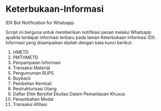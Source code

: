 # Keterbukaan-Informasi
IDX Bot Notification for Whatsapp

Script ini berguna untuk memberikan notifikasi pesan melalui Whatsapp apabila terdapat informasi terbaru pada laman Keterbukaan Informasi IDX. Informasi yang disampaikan dipilah dengan kata kunci berikut:
1. HMETD
2. PMTHMETD
3. Penyampaian Informasi
4. Transaksi Material
5. Pengumuman RUPS
6. Buyback
7. Pembelian Kembali
8. Restrukturisasi Utang
9. Daftar Efek Bersifat Ekuitas Dalam Pemantauan Khusus
10. Penambahan Modal
11. Transaksi Afiliasi
